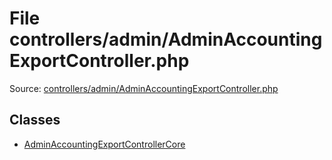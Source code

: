 File controllers/admin/AdminAccountingExportController.php
=========

Source: [controllers/admin/AdminAccountingExportController.php](https://github.com/PrestaShop/PrestaShop/blob/1.5.0.5/controllers/admin/AdminAccountingExportController.php)


Classes
-------

* [AdminAccountingExportControllerCore](class.AdminAccountingExportControllerCore.md)

